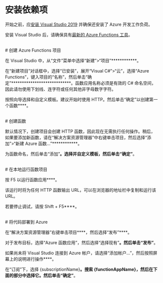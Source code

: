 # 安装依赖项

开始之前，应[安装 Visual Studio 2019](https://go.microsoft.com/fwlink/?linkid=2016389) 并确保还安装了 Azure 开发工作负荷。

安装 Visual Studio 后，请确保具有[最新的 Azure Functions 工具](https://go.microsoft.com/fwlink/?linkid=2016394)。

<br/>
# 创建 Azure Functions 项目

在 Visual Studio 中，从“文件”菜单中选择“新建”>“项目”************。

在“新建项目”对话框中，选择“已安装”，展开“Visual C#”>“云”，选择“Azure Functions”，键入项目的“名称”，然后单击“确定”****************************。函数应用名称必须是有效的 C# 命名空间，因此请勿使用下划线、连字符或任何其他非字母数字字符。

按照向导选择和自定义模板。建议开始时使用 HTTP。然后单击“确定”以创建第一个函数****。

<br/>
# 创建函数

默认情况下，创建项目会创建 HTTP 函数，因此现在无需执行任何操作。稍后，如果要添加新函数，请在“解决方案资源管理器”中右键单击项目，然后选择“添加”>“新建 Azure 函数...”************。

为函数命名，然后单击“添加”****。选择并自定义模板，然后单击“确定”****。

<br/>
# 在本地运行函数项目

按 F5 以运行函数应用****。

该运行时将为任何 HTTP 函数输出 URL，可以在浏览器的地址栏中复制和运行该 URL。

若要停止调试，请按 Shift + F5****。

<br/>
# 将代码部署到 Azure

在“解决方案资源管理器”右键单击项目****，然后选择“发布”****。

对于发布目标，选择“Azure 函数应用”，然后选择“选择现有”****。然后单击“发布”****。

如果尚未将 Visual Studio 连接到 Azure 帐户，请选择“添加帐户...”，然后按照屏幕上的说明进行操作****。

在“订阅”下，选择 {subscriptionName}****。搜索 {functionAppName}，然后在下面的部分中选择它。然后单击“确定”****。
